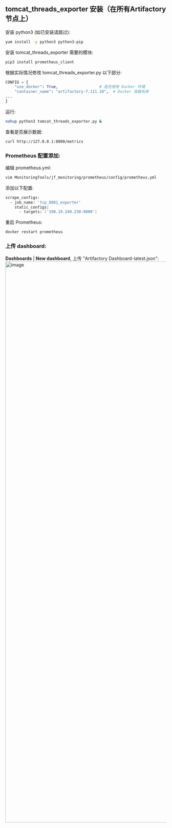 ## tomcat_threads_exporter 安装（在所有Artifactory节点上）
安装 python3 (如已安装请跳过):
```bash
yum install -y python3 python3-pip
```
安装 tomcat_threads_exporter 需要的模块:
```bash
pip3 install prometheus_client
```
根据实际情况修改 tomcat_threads_exporter.py 以下部分:
```python
CONFIG = {
    "use_docker": True,                  # 是否使用 Docker 环境
    "container_name": "artifactory-7.111.10",  # Docker 容器名称
...
}
```
运行:
```bash
nohup python3 tomcat_threads_exporter.py &
```
查看是否展示数据:
```bash
curl http://127.0.0.1:8000/metrics
```
### Prometheus 配置添加:
编辑 prometheus.yml:
```bash
vim MonitoringTools/jf_monitoring/prometheus/config/prometheus.yml
```
添加以下配置:
```bash
scrape_configs:
  - job_name: 'tcp_8081_exporter'
    static_configs:
      - targets: ['198.19.249.230:8000']
```
重启 Prometheus:
```bash
docker restart prometheus
```

### 上传 dashboard:
**Dashboards** | **New dashboard**, 上传 "Artifactory Dashboard-latest.json":
<img width="1751" alt="image" src="https://github.com/gyzong1/MonitoringTools/blob/46d0406db252c16e87bebc5db3524ac9d4dae616/JVM%20%E7%9B%91%E6%8E%A7/images/jvm_dashboard.png">


